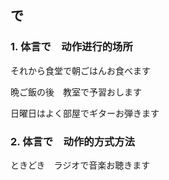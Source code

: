 ## で

### 1. 体言で　动作进行的场所

それから食堂で朝ごはんお食べます

晩ご飯の後　教室で予習おします

日曜日はよく部屋でギターお弾きます

### 2. 体言で　动作的方式方法

ときどき　ラジオで音楽お聴きます